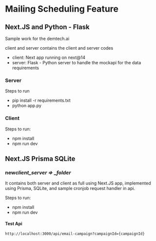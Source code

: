 # Mailing Scheduling Feature

## Next.JS and Python - Flask

Sample work for the demtech.ai

client and server contains the client and server codes

- client: Next app running on next@14
- server: Flask - Python server to handle the mockapi for the data requirements

### Server

Steps to run

- pip install -r requirements.txt
- python app.py

### Client

Steps to run:

- npm install
- npm run dev

## Next.JS Prisma SQLite

### new*client_server => \_folder*

It contains both server and client as full using Next.JS app, implemented using Prisma, SQLite, and sample cronjob request handler in api.

Steps to run:

- npm install
- npm run dev

#### Test Api

```
http://localhost:3000/api/email-campaign?campaignId={campaignId}
```
